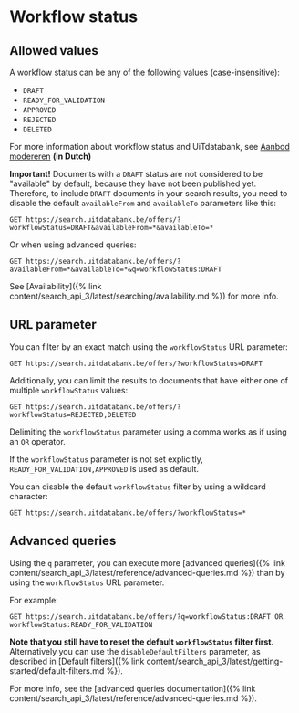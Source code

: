 ---
---

# Workflow status

## Allowed values

A workflow status can be any of the following values \(case-insensitive\):

* `DRAFT`
* `READY_FOR_VALIDATION`
* `APPROVED`
* `REJECTED`
* `DELETED`

For more information about workflow status and UiTdatabank, see [Aanbod modereren](http://documentatie.uitdatabank.be/content/uitdatabank/latest/werking-uitdatabank/) **(in Dutch)**

**Important!** Documents with a `DRAFT` status are not considered to be "available" by default, because they have not been published yet. Therefore, to include `DRAFT` documents in your search results, you need to disable the default `availableFrom` and `availableTo` parameters like this:

```
GET https://search.uitdatabank.be/offers/?workflowStatus=DRAFT&availableFrom=*&availableTo=*
```

Or when using advanced queries:

```
GET https://search.uitdatabank.be/offers/?availableFrom=*&availableTo=*&q=workflowStatus:DRAFT
```

See [Availability]({% link content/search_api_3/latest/searching/availability.md %}) for more info.

## URL parameter

You can filter by an exact match using the `workflowStatus` URL parameter:

```
GET https://search.uitdatabank.be/offers/?workflowStatus=DRAFT
```

Additionally, you can limit the results to documents that have either one of multiple `workflowStatus` values:

```
GET https://search.uitdatabank.be/offers/?workflowStatus=REJECTED,DELETED
```

Delimiting the `workflowStatus` parameter using a comma works as if using an `OR` operator.

If the `workflowStatus` parameter is not set explicitly, `READY_FOR_VALIDATION,APPROVED` is used as default.

You can disable the default `workflowStatus` filter by using a wildcard character:

```
GET https://search.uitdatabank.be/offers/?workflowStatus=*
```

## Advanced queries

Using the `q` parameter, you can execute more [advanced queries]({% link content/search_api_3/latest/reference/advanced-queries.md %}) than by using the `workflowStatus` URL parameter.

For example:

```
GET https://search.uitdatabank.be/offers/?q=workflowStatus:DRAFT OR workflowStatus:READY_FOR_VALIDATION
```

**Note that you still have to reset the default `workflowStatus` filter first.** Alternatively you can use the `disableDefaultFilters` parameter, as described in [Default filters]({% link content/search_api_3/latest/getting-started/default-filters.md %}).

For more info, see the [advanced queries documentation]({% link content/search_api_3/latest/reference/advanced-queries.md %}).

